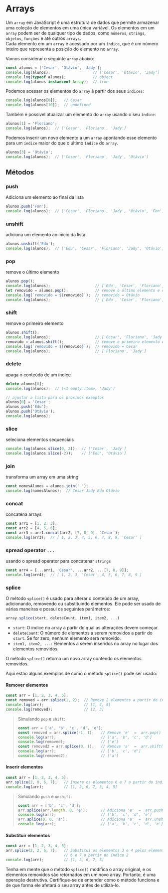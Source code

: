 # Arrays

Um `array` em JavaScript é uma estrutura de dados que permite armazenar uma 
coleção de elementos em uma única variável. Os elementos em um `array` podem 
ser de qualquer tipo de dados, como `números`, `strings`, `objetos`, `funções` 
e até outros `arrays`.   
Cada elemento em um `array` é acessado por um `índice`, que é um número 
inteiro que representa a posição do elemento no `array`.

Vamos considerar o seguinte `array` abaixo:  

```{.js linenums="1"}
const alunos = ['Cesar', 'Otávio', 'Jady'];
console.log(alunos);                   // ['Cesar', 'Otávio', 'Jady']
console.log(typeof alunos);            // object
console.log(alunos instanceof Array);  // true
```

Podemos acessar os elementos do `array` à partir dos seus `índices`:
```{.js linenums="1"}
console.log(alunos[0]);   // Cesar
console.log(alunos[10]);  // undefined
```

Também é possivel atualizar um elemento do `array` usando o seu `índice`:
```{.js linenums="1"}
alunos[1] = 'Floriano';
console.log(alunos);  // ['Cesar', 'Floriano', 'Jady']
```

Podemos inserir um novo elemento a um `array` apontando esse elemento para um 
`índice` maior do que o último `índice` do `array`.
```{.js linenums="1"}
alunos[3] = 'Otávio';
console.log(alunos);  // ['Cesar', 'Floriano', 'Jady', 'Otávio']
```

## Métodos

### push
Adiciona um elemento ao final da lista
```{.js linenums="1"}
alunos.push('Fon');
console.log(alunos);  // ['Cesar', 'Floriano', 'Jady', 'Otávio', 'Fon']
```

### unshift
adiciona um elemento ao início da lista
```{.js linenums="1"}
alunos.unshift('Edu');
console.log(alunos);  // ['Edu', 'Cesar', 'Floriano', 'Jady', 'Otávio', 'Fon']
```

### pop
remove o último elemento
```{.js linenums="1"}
alunos.pop();
console.log(alunos);                    // ['Edu', 'Cesar', 'Floriano', 'Jady', 'Otávio']
let removido = alunos.pop();            // remove o último elemento e o atribui à variável removido
console.log(`removido = ${removido}`);  // removido = Otávio
console.log(alunos);                    // ['Edu', 'Cesar', 'Floriano', 'Jady']
```

### shift
remove o primeiro elemento 
```{.js linenums="1"}
alunos.shift();
console.log(alunos);                    // ['Cesar', 'Floriano', 'Jady']
removido = alunos.shift();              // remove o primeiro elemento e o atribui à variável removido
console.log(`removido = ${removido}`);  // removido = Cesar
console.log(alunos);                    // ['Floriano', 'Jady']
```

### delete
apaga o conteúdo de um índice
```{.js linenums="1"}
delete alunos[0];
console.log(alunos);  // [<1 empty item>, 'Jady']

// ajustar a lista para os proximos exemplos
alunos[0] = 'Cesar';
alunos.push('Edu');
alunos.push('Otávio');
console.log(alunos);
```

### slice
seleciona elementos sequenciais
```{.js linenums="1"}
console.log(alunos.slice(0, 2));  // ['Cesar', 'Jady']
console.log(alunos.slice(-2));    // ['Edu', 'Otávio']
```

### join
transforma um array em uma string
```{.js linenums="1"}
const nomesAlunos = alunos.join(' ');
console.log(nomesAlunos);  // Cesar Jady Edu Otávio 
```
### concat
concatena arrays
```{.js linenums="1"}
const arr1 = [1, 2, 3];
const arr2 = [4, 5, 6];
const arr3 = arr1.concat(arr2, [7, 8, 9], 'Cesar');
console.log(arr3);  // [ 1, 2, 3, 4, 5, 6, 7, 8, 9, 'Cesar' ]
```

### spread operator `...`
usando o spread operator para concatenar `strings`
```{.js linenums="1"}
const arr4 = [...arr1, 'Cesar', ...arr2, ...[7, 8, 9]];
console.log(arr4);  // [ 1, 2, 3, 'Cesar', 4, 5, 6, 7, 8, 9 ]
```

### splice
O método `splice()` é usado para alterar o conteúdo de um array, adicionando, 
removendo ou substituindo elementos. Ele pode ser usado de várias maneiras e 
possui os seguintes parâmetros:

```{.js linenums="1"}
array.splice(start, deleteCount, item1, item2, ...)
```

- `start`: O índice no array a partir do qual as alterações devem começar.
- `deleteCount`: O número de elementos a serem removidos a partir do `start`. 
Se for zero, nenhum elemento será removido.
- `item1, item2, ...`: Elementos a serem inseridos no array no lugar dos 
elementos removidos.

O método `splice()` retorna um novo array contendo os elementos removidos.

Aqui estão alguns exemplos de como o método `splice()` pode ser usado:

#### Remover elementos
```{.js linenums="1"}
const arr = [1, 2, 3, 4, 5];
const removed = arr.splice(1, 2);  // Remove 2 elementos a partir do índice 1
console.log(arr);                  // [1, 4, 5]
console.log(removed);              // [2, 3]
```

> Simulando `pop` e `shift`:
> ```{.js linenums="1"}
> const arr = ['a', 'b', 'c', 'd', 'e'];
> const removed = arr.splice(-1, 1);   // Remove 'e'  =  arr.pop()
> console.log(arr);                    // ['a', 'b', 'c', 'd']
> console.log(removed);                // ['e']
> const removed2 = arr.splice(0, 1);   // Remove 'a'  =  arr.shift()
> console.log(arr);                    // ['b', 'c', 'd']
> console.log(removed2);               // ['a']
> ```

#### Inserir elementos
```{.js linenums="1"}
const arr = [1, 2, 3, 4, 5];
arr.splice(2, 0, 6, 7);   // Insere os elementos 6 e 7 a partir do índice 2
console.log(arr);         // [1, 2, 6, 7, 3, 4, 5]
```

> Simulando `push` e `unshift`:
> ```{.js linenums="1"}
> const arr = ['b', 'c', 'd'];
> arr.splice(arr.length, 0, 'e');      // Adiciona 'e'  =  arr.push('e')
> console.log(arr);                    // ['b', 'c', 'd', 'e']
> arr.splice(0, 0, 'a');               // Adiciona 'a'  =  arr.unshift('a')
> console.log(arr);                    // ['a', 'b', 'c', 'd', 'e']
> ```


#### Substituir elementos

```{.js linenums="1"}
const arr = [1, 2, 3, 4, 5];
arr.splice(2, 2, 6, 7);   // Substitui os elementos 3 e 4 pelos elementos 
                          // 6 e 7 a partir do índice 2
console.log(arr);         // [1, 2, 6, 7, 5]
```

Tenha em mente que o método `splice()` modifica o array original, e os 
elementos removidos são retornados em um novo array. Portanto, é uma operação 
destrutiva. Certifique-se de entender como o método funciona e de que forma 
ele afetará o seu array antes de utilizá-lo.